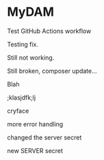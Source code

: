 # MyDAM

Test GitHub Actions workflow

Testing fix.

Still not working.

Still broken, composer update...

Blah

;klasjdfk;lj

cryface

more error handling

changed the server secret

new SERVER secret
